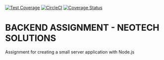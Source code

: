 [![Test Coverage](https://api.codeclimate.com/v1/badges/08d9a491857b1935000e/test_coverage)](https://codeclimate.com/github/key-joshua/neotechsolutions-backend-assignment/test_coverage)
[![CircleCI](https://circleci.com/gh/key-joshua/neotechsolutions-backend-assignment/tree/ft-create-employee.svg?style=svg)](https://circleci.com/gh/key-joshua/neotechsolutions-backend-assignment/tree/ft-create-employee)
[![Coverage Status](https://coveralls.io/repos/github/key-joshua/neotechsolutions-backend-assignment/badge.svg?branch=develop)](https://coveralls.io/github/key-joshua/neotechsolutions-backend-assignment?branch=develop)

# BACKEND ASSIGNMENT - NEOTECH SOLUTIONS

Assignment for creating a small server application with Node.js
